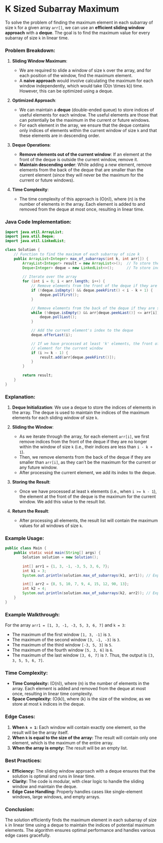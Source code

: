 # K Sized Subarray Maximum

To solve the problem of finding the maximum element in each subarray of size `k` for a given array `arr[]`, we can use an **efficient sliding window approach** with a **deque**. The goal is to find the maximum value for every subarray of size `k` in linear time.

### Problem Breakdown:
1. **Sliding Window Maximum**: 
   - We are required to slide a window of size `k` over the array, and for each position of the window, find the maximum element.
   - A **naive approach** would involve calculating the maximum for each window independently, which would take \(O(n \times k)\) time. However, this can be optimized using a deque.

2. **Optimized Approach**:
   - We can maintain a **deque** (double-ended queue) to store indices of useful elements for each window. The useful elements are those that can potentially be the maximum in the current or future windows.
   - For each element in the array, we ensure that the deque contains only indices of elements within the current window of size `k` and that these elements are in descending order.
   
3. **Deque Operations**:
   - **Remove elements out of the current window**: If an element at the front of the deque is outside the current window, remove it.
   - **Maintain descending order**: While adding a new element, remove elements from the back of the deque that are smaller than the current element (since they will never be the maximum for the current or future windows).

4. **Time Complexity**:
   - The time complexity of this approach is \(O(n)\), where \(n\) is the number of elements in the array. Each element is added to and removed from the deque at most once, resulting in linear time.

### Java Code Implementation:

```java
import java.util.ArrayList;
import java.util.Deque;
import java.util.LinkedList;

class Solution {
    // Function to find the maximum of each subarray of size k
    public ArrayList<Integer> max_of_subarrays(int k, int arr[]) {
        ArrayList<Integer> result = new ArrayList<>();  // To store the maximums of each window
        Deque<Integer> deque = new LinkedList<>();      // To store indices of array elements
        
        // Iterate over the array
        for (int i = 0; i < arr.length; i++) {
            // Remove elements from the front of the deque if they are out of the current window
            if (!deque.isEmpty() && deque.peekFirst() < i - k + 1) {
                deque.pollFirst();
            }

            // Remove elements from the back of the deque if they are smaller than the current element
            while (!deque.isEmpty() && arr[deque.peekLast()] <= arr[i]) {
                deque.pollLast();
            }

            // Add the current element's index to the deque
            deque.offerLast(i);

            // If we have processed at least 'k' elements, the front of the deque contains the maximum
            // element for the current window
            if (i >= k - 1) {
                result.add(arr[deque.peekFirst()]);
            }
        }
        
        return result;
    }
}
```

### Explanation:
1. **Deque Initialization**: We use a deque to store the indices of elements in the array. The deque is used to maintain the indices of the maximum elements for each sliding window of size `k`.

2. **Sliding the Window**:
   - As we iterate through the array, for each element `arr[i]`, we first remove indices from the front of the deque if they are no longer within the window of size `k` (i.e., their indices are less than `i - k + 1`).
   - Then, we remove elements from the back of the deque if they are smaller than `arr[i]`, as they can’t be the maximum for the current or any future window.
   - After processing the current element, we add its index to the deque.
   
3. **Storing the Result**:
   - Once we have processed at least `k` elements (i.e., when `i >= k - 1`), the element at the front of the deque is the maximum for the current window. We add this value to the result list.

4. **Return the Result**:
   - After processing all elements, the result list will contain the maximum values for all windows of size `k`.

### Example Usage:

```java
public class Main {
    public static void main(String[] args) {
        Solution solution = new Solution();
        
        int[] arr1 = {1, 3, -1, -3, 5, 3, 6, 7};
        int k1 = 3;
        System.out.println(solution.max_of_subarrays(k1, arr1)); // Expected: [3, 3, 5, 5, 6, 7]

        int[] arr2 = {8, 5, 10, 7, 9, 4, 15, 12, 90, 13};
        int k2 = 4;
        System.out.println(solution.max_of_subarrays(k2, arr2)); // Expected: [10, 10, 10, 15, 15, 90, 90]
    }
}
```

### Example Walkthrough:
For the array `arr1 = [1, 3, -1, -3, 5, 3, 6, 7]` and `k = 3`:
- The maximum of the first window `[1, 3, -1]` is `3`.
- The maximum of the second window `[3, -1, -3]` is `3`.
- The maximum of the third window `[-3, 5, 3]` is `5`.
- The maximum of the fourth window `[5, 3, 6]` is `6`.
- The maximum of the last window `[3, 6, 7]` is `7`.
Thus, the output is `[3, 3, 5, 5, 6, 7]`.

### Time Complexity:
- **Time Complexity:** \(O(n)\), where \(n\) is the number of elements in the array. Each element is added and removed from the deque at most once, resulting in linear time complexity.
- **Space Complexity:** \(O(k)\), where \(k\) is the size of the window, as we store at most `k` indices in the deque.

### Edge Cases:
1. **When `k = 1`:** Each window will contain exactly one element, so the result will be the array itself.
2. **When `k` is equal to the size of the array:** The result will contain only one element, which is the maximum of the entire array.
3. **When the array is empty:** The result will be an empty list.

### Best Practices:
- **Efficiency:** The sliding window approach with a deque ensures that the solution is optimal and runs in linear time.
- **Clarity:** The code is modular, with clear logic to handle the sliding window and maintain the deque.
- **Edge Case Handling:** Properly handles cases like single-element windows, large windows, and empty arrays.

### Conclusion:
The solution efficiently finds the maximum element in each subarray of size `k` in linear time using a deque to maintain the indices of potential maximum elements. The algorithm ensures optimal performance and handles various edge cases gracefully.
